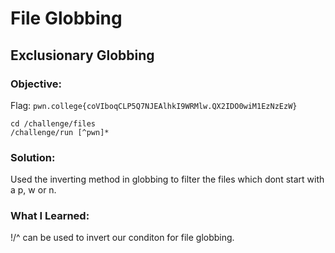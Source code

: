 # File Globbing
## Exclusionary Globbing

### Objective: 

Flag: `pwn.college{coVIboqCLP5Q7NJEAlhkI9WRMlw.QX2IDO0wiM1EzNzEzW}`

```
cd /challenge/files
/challenge/run [^pwn]*
```

### Solution:

Used the inverting method in globbing to filter the files which dont start with a p, w or n.

### What I Learned: 

!/^ can be used to invert our conditon for file globbing.
